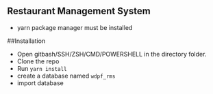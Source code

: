 ## Restaurant Management System

- yarn package manager must be installed

##Installation

- Open gitbash/SSH/ZSH/CMD/POWERSHELL in the directory folder.
- Clone the repo
- Run `yarn install`
- create a database named `wdpf_rms`
- import database